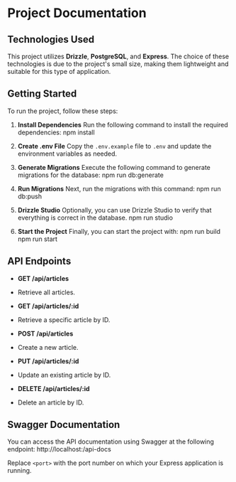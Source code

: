 # Project Documentation

## Technologies Used

This project utilizes **Drizzle**, **PostgreSQL**, and **Express**. The choice of these technologies is due to the project's small size, making them lightweight and suitable for this type of application.

## Getting Started

To run the project, follow these steps:

1. **Install Dependencies**
   Run the following command to install the required dependencies:
   npm install

2. **Create .env File**
   Copy the `.env.example` file to `.env` and update the environment variables as needed.

3. **Generate Migrations**
   Execute the following command to generate migrations for the database:
   npm run db:generate

4. **Run Migrations**
   Next, run the migrations with this command:
   npm run db:push

5. **Drizzle Studio**
   Optionally, you can use Drizzle Studio to verify that everything is correct in the database.
   npm run studio

6. **Start the Project**
   Finally, you can start the project with:
   npm run build
   npm run start

## API Endpoints

- **GET /api/articles**
- Retrieve all articles.

- **GET /api/articles/:id**
- Retrieve a specific article by ID.

- **POST /api/articles**
- Create a new article.

- **PUT /api/articles/:id**
- Update an existing article by ID.

- **DELETE /api/articles/:id**
- Delete an article by ID.

## Swagger Documentation

You can access the API documentation using Swagger at the following endpoint:
http://localhost:<port>/api-docs

Replace `<port>` with the port number on which your Express application is running.
